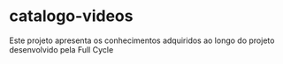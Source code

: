 # catalogo-videos
Este projeto apresenta os conhecimentos adquiridos ao longo do projeto desenvolvido pela Full Cycle
